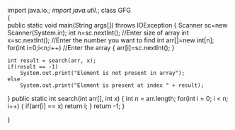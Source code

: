 import java.io.*;
import java.util.*;
class GFG  
{  
public static void main(String args[]) throws IOException
  { 
    Scanner sc=new Scanner(System.in);
    int n=sc.nextInt(); //Enter size of array
    int x=sc.nextInt(); //Enter the number you want to find
    int arr[]=new int[n];
    for(int i=0;i<n;i++)   //Enter the array
    {
        arr[i]=sc.nextInt();
    }
      
    int result = search(arr, x); 
    if(result == -1) 
        System.out.print("Element is not present in array"); 
    else
        System.out.print("Element is present at index " + result); 
  } 
public static int search(int arr[], int x) 
{ 
    int n = arr.length; 
    for(int i = 0; i < n; i++) 
    { 
        if(arr[i] == x) 
            return i; 
    } 
    return -1; 
} 
  
} 
